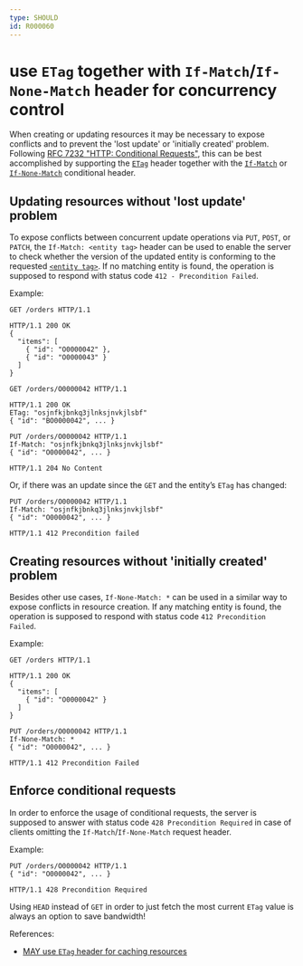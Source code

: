 ```yaml
---
type: SHOULD
id: R000060
---
```


# use `ETag` together with `If-Match`/`If-None-Match` header for concurrency control

When creating or updating resources it may be necessary to expose conflicts and to prevent the 'lost update' or 'initially created' problem.
Following [RFC 7232 "HTTP: Conditional Requests"](https://tools.ietf.org/html/rfc7232), this can be best accomplished by supporting the [`ETag`](https://tools.ietf.org/html/rfc7232#section-2.3) header together with the [`If-Match`](https://tools.ietf.org/html/rfc7232#section-3.1) or [`If-None-Match`](https://tools.ietf.org/html/rfc7232#section-3.2) conditional header.

## Updating resources without 'lost update' problem
To expose conflicts between concurrent update operations via `PUT`, `POST`, or `PATCH`, the `If-Match: <entity tag>` header can be used to enable the server to check whether the version of the updated entity is conforming to the requested [`<entity tag>`](https://tools.ietf.org/html/rfc7232#section-2.3).
If no matching entity is found, the operation is supposed to respond with status code `412 - Precondition Failed`.

Example:

```http
GET /orders HTTP/1.1

HTTP/1.1 200 OK
{
  "items": [
    { "id": "O0000042" },
    { "id": "O0000043" }
  ]
}
```

```http
GET /orders/O0000042 HTTP/1.1

HTTP/1.1 200 OK
ETag: "osjnfkjbnkq3jlnksjnvkjlsbf"
{ "id": "BO0000042", ... }
```

```http
PUT /orders/O0000042 HTTP/1.1
If-Match: "osjnfkjbnkq3jlnksjnvkjlsbf"
{ "id": "O0000042", ... }

HTTP/1.1 204 No Content
```

Or, if there was an update since the `GET` and the entity’s `ETag` has changed:

```http
PUT /orders/O0000042 HTTP/1.1
If-Match: "osjnfkjbnkq3jlnksjnvkjlsbf"
{ "id": "O0000042", ... }

HTTP/1.1 412 Precondition failed
```

## Creating resources without 'initially created' problem
Besides other use cases, `If-None-Match: *` can be used in a similar way to expose conflicts in resource creation.
If any matching entity is found, the operation is supposed to respond with status code `412 Precondition Failed`.

Example:

```http
GET /orders HTTP/1.1

HTTP/1.1 200 OK
{
  "items": [
    { "id": "O0000042" }
  ]
}
```

```http
PUT /orders/O0000042 HTTP/1.1
If-None-Match: *
{ "id": "O0000042", ... }

HTTP/1.1 412 Precondition Failed
```

## Enforce conditional requests
In order to enforce the usage of conditional requests, the server is supposed to answer with status code `428 Precondition Required` in case of clients omitting the `If-Match`/`If-None-Match` request header.

Example:

```http
PUT /orders/O0000042 HTTP/1.1
{ "id": "O0000042", ... }

HTTP/1.1 428 Precondition Required
```

Using `HEAD` instead of `GET` in order to just fetch the most current `ETag` value is always an option to save bandwidth!

References:
- [MAY use `ETag` header for caching resources](@guidelines/R000010)
